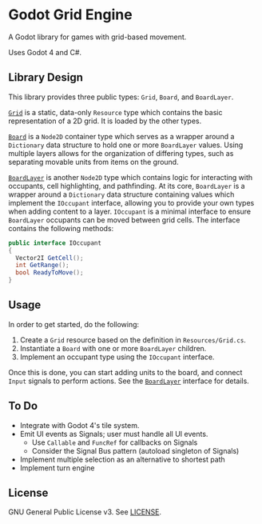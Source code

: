 # Godot Grid Engine

A Godot library for games with grid-based movement.

Uses Godot 4 and C#.

## Library Design

This library provides three public types: `Grid`, `Board`, and `BoardLayer`.

[`Grid`](Resources/Grid.cs) is a static, data-only `Resource` type which
contains the basic representation of a 2D grid. It is loaded by the other
types.

[`Board`](Scenes/Board.cs) is a `Node2D` container type which serves as a
wrapper around a `Dictionary` data structure to hold one or more `BoardLayer`
values. Using multiple layers allows for the organization of differing types,
such as separating movable units from items on the ground.

[`BoardLayer`](Scenes/BoardLayer.cs) is another `Node2D` type which contains
logic for interacting with occupants, cell highlighting, and pathfinding. At
its core, `BoardLayer` is a wrapper around a `Dictionary` data structure
containing values which implement the `IOccupant` interface, allowing you to
provide your own types when adding content to a layer. `IOccupant` is a minimal
interface to ensure `BoardLayer` occupants can be moved between grid cells. The
interface contains the following methods:

```cs
public interface IOccupant
{
  Vector2I GetCell();
  int GetRange();
  bool ReadyToMove();
}
```

## Usage

In order to get started, do the following:

1. Create a `Grid` resource based on the definition in `Resources/Grid.cs`.
1. Instantiate a `Board` with one or more `BoardLayer` children.
1. Implement an occupant type using the `IOccupant` interface.

Once this is done, you can start adding units to the board, and connect `Input`
signals to perform actions. See the [`BoardLayer`](https://github.com/willroberts/godot-grid-engine/blob/main/Scenes/BoardLayer.cs)
interface for details.

## To Do

- Integrate with Godot 4's tile system.
- Emit UI events as Signals; user must handle all UI events.
  - Use `Callable` and `FuncRef` for callbacks on Signals
  - Consider the Signal Bus pattern (autoload singleton of Signals)
- Implement multiple selection as an alternative to shortest path
- Implement turn engine

## License

GNU General Public License v3. See [LICENSE](LICENSE).
